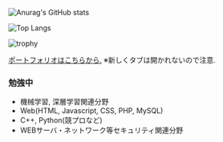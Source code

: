 ![Anurag's GitHub stats](https://github-readme-stats.vercel.app/api?username=nkgw-marronnier&theme=chartreuse-dark&show_icons=true)

![Top Langs](https://github-readme-stats.vercel.app/api/top-langs/?username=nkgw-marronnier&layout=compact&theme=chartreuse-dark&show_icons=true)

![trophy](https://github-profile-trophy.vercel.app/?username=nkgw-marronnier&theme=juicyfresh&column=7&no-frame=true)

[ポートフォリオはこちらから.](https://nkgw-marronnier.github.io/index.html) ※新しくタブは開かれないので注意.

### 勉強中
* 機械学習, 深層学習関連分野
* Web(HTML, Javascript, CSS, PHP, MySQL)
* C++, Python(競プロなど)
* WEBサーバ・ネットワーク等セキュリティ関連分野
